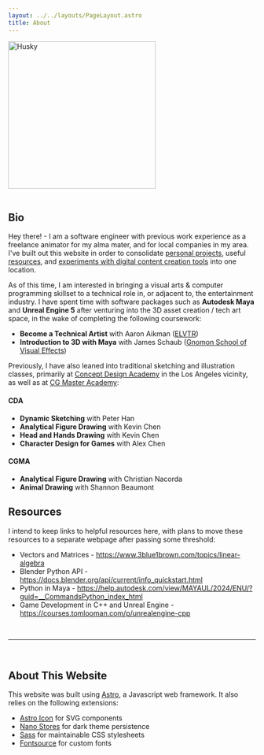 ```yaml
---
layout: ../../layouts/PageLayout.astro
title: About
---
```


<img src="/husky.jpg" alt="Husky" width="300"/>
<br><br>

## Bio ##

Hey there! - I am a software engineer with previous work experience as a freelance
animator for my alma mater, and for local companies in my area. I've built out this website 
in order to consolidate [personal projects](/projects), useful [resources](#resources), and 
[experiments with digital content creation tools](/blog) into one location.

As of this time, I am interested in bringing a visual arts & computer programming skillset to a technical role in, or adjacent to, the entertainment industry. I have spent time with software packages such as **Autodesk Maya** and **Unreal Engine 5** after venturing into the 3D asset creation / tech art space, in the wake of completing the following coursework:

- **Become a Technical Artist** with Aaron Aikman ([ELVTR](https://elvtr.com/))
- **Introduction to 3D with Maya** with James Schaub ([Gnomon School of Visual Effects](https://www.gnomon.edu/))
 
Previously, I have also leaned into traditional sketching and illustration classes, primarily at [Concept Design Academy](http://www.conceptdesignacad.com/) in the Los Angeles vicinity, as well as at [CG Master Academy](https://www.cgmasteracademy.com/):

#### CDA ####
- **Dynamic Sketching** with Peter Han
- **Analytical Figure Drawing** with Kevin Chen
- **Head and Hands Drawing** with Kevin Chen
- **Character Design for Games** with Alex Chen

#### CGMA ####
- **Analytical Figure Drawing** with Christian Nacorda
- **Animal Drawing** with Shannon Beaumont

## Resources ##

I intend to keep links to helpful resources here, with plans to move these resources to a separate webpage after passing some threshold:

- Vectors and Matrices - https://www.3blue1brown.com/topics/linear-algebra
- Blender Python API - https://docs.blender.org/api/current/info_quickstart.html
- Python in Maya - https://help.autodesk.com/view/MAYAUL/2024/ENU/?guid=__CommandsPython_index_html
- Game Development in C++ and Unreal Engine - https://courses.tomlooman.com/p/unrealengine-cpp

<br><hr><br>

## About This Website ##

This website was built using [Astro](https://astro.build/), a Javascript web framework. It also relies on the following extensions:

* [Astro Icon](https://www.astroicon.dev/) for SVG components
* [Nano Stores](https://github.com/nanostores/nanostores) for dark theme persistence
* [Sass](https://sass-lang.com/) for maintainable CSS stylesheets
* [Fontsource](https://fontsource.org/) for custom fonts